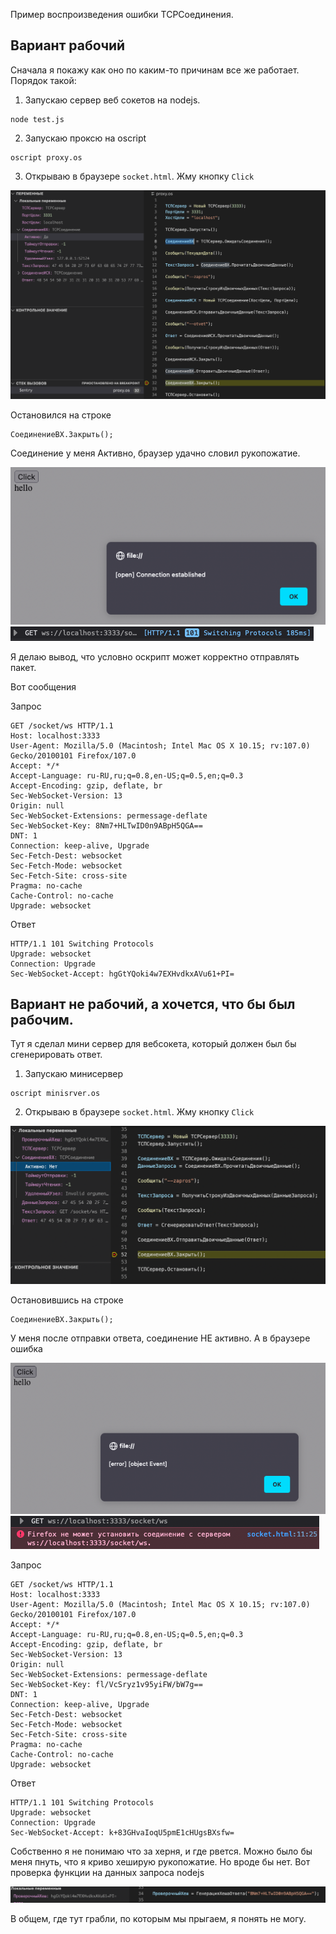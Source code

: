 Пример воспроизведения ошибки TCPСоединения.

## Вариант рабочий

Сначала я покажу как оно по каким-то причинам все же работает. Порядок такой:

1. Запускаю сервер веб сокетов на nodejs.
~~~
node test.js
~~~

2. Запускаю проксю на oscript
~~~
oscript proxy.os
~~~

3. Открываю в браузере ``` socket.html ```. Жму кнопку ``` Click ```

![pic1](img/pic1.png) 

Остановился на строке

```bsl
СоединениеВХ.Закрыть();
```

Соединение у меня Активно, браузер удачно словил рукопожатие.

![pic2](img/pic2.png)
![pic5](img/pic5.png)


Я делаю вывод, что условно оскрипт может корректно отправлять пакет.

Вот сообщения

Запрос
```
GET /socket/ws HTTP/1.1
Host: localhost:3333
User-Agent: Mozilla/5.0 (Macintosh; Intel Mac OS X 10.15; rv:107.0) Gecko/20100101 Firefox/107.0
Accept: */*
Accept-Language: ru-RU,ru;q=0.8,en-US;q=0.5,en;q=0.3
Accept-Encoding: gzip, deflate, br
Sec-WebSocket-Version: 13
Origin: null
Sec-WebSocket-Extensions: permessage-deflate
Sec-WebSocket-Key: 8Nm7+HLTwID0n9ABpH5QGA==
DNT: 1
Connection: keep-alive, Upgrade
Sec-Fetch-Dest: websocket
Sec-Fetch-Mode: websocket
Sec-Fetch-Site: cross-site
Pragma: no-cache
Cache-Control: no-cache
Upgrade: websocket
```

Ответ
```
HTTP/1.1 101 Switching Protocols
Upgrade: websocket
Connection: Upgrade
Sec-WebSocket-Accept: hgGtYQoki4w7EXHvdkxAVu61+PI=
```

## Вариант не рабочий, а хочется, что бы был рабочим.

Тут я сделал мини сервер для вебсокета, который должен был бы сгенерировать ответ.

1. Запускаю минисервер
~~~
oscript minisrver.os
~~~

2. Открываю в браузере ``` socket.html ```. Жму кнопку ``` Click ```

![pic3](img/pic3.png) 

Остановившись на строке

```bsl
СоединениеВХ.Закрыть();
```

У меня после отправки ответа, соединение НЕ активно. А в браузере ошибка

![pic4](img/pic4.png)
![pic6](img/pic6.png)

Запрос

```
GET /socket/ws HTTP/1.1
Host: localhost:3333
User-Agent: Mozilla/5.0 (Macintosh; Intel Mac OS X 10.15; rv:107.0) Gecko/20100101 Firefox/107.0
Accept: */*
Accept-Language: ru-RU,ru;q=0.8,en-US;q=0.5,en;q=0.3
Accept-Encoding: gzip, deflate, br
Sec-WebSocket-Version: 13
Origin: null
Sec-WebSocket-Extensions: permessage-deflate
Sec-WebSocket-Key: fl/VcSryz1v95yiFW/bW7g==
DNT: 1
Connection: keep-alive, Upgrade
Sec-Fetch-Dest: websocket
Sec-Fetch-Mode: websocket
Sec-Fetch-Site: cross-site
Pragma: no-cache
Cache-Control: no-cache
Upgrade: websocket
```

Ответ
```
HTTP/1.1 101 Switching Protocols
Upgrade: websocket
Connection: Upgrade
Sec-WebSocket-Accept: k+83GHvaIoqU5pmE1cHUgsBXsfw=
```

Собственно я не понимаю что за херня, и где рвется. Можно было бы меня пнуть, что я криво хеширую рукопожатие. Но вроде бы нет. Вот проверка функции на данных запроса nodejs

![pic7](img/pic7.png)

В общем, где тут грабли, по которым мы прыгаем, я понять не могу.
